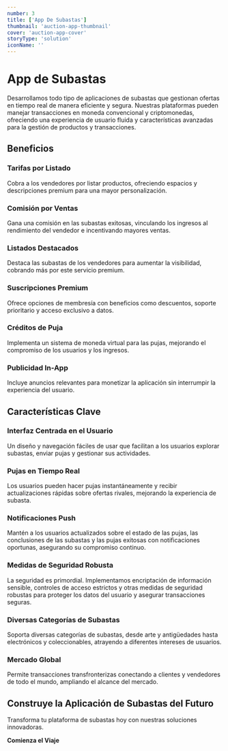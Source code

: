 ```yaml
---
number: 3
title: ['App De Subastas']
thumbnail: 'auction-app-thumbnail'
cover: 'auction-app-cover'
storyType: 'solution'
iconName: ''
---
```


# App de Subastas

Desarrollamos todo tipo de aplicaciones de subastas que gestionan ofertas en tiempo real de manera eficiente y segura. Nuestras plataformas pueden manejar transacciones en moneda convencional y criptomonedas, ofreciendo una experiencia de usuario fluida y características avanzadas para la gestión de productos y transacciones.

## Beneficios

### Tarifas por Listado

Cobra a los vendedores por listar productos, ofreciendo espacios y descripciones premium para una mayor personalización.

### Comisión por Ventas

Gana una comisión en las subastas exitosas, vinculando los ingresos al rendimiento del vendedor e incentivando mayores ventas.

### Listados Destacados

Destaca las subastas de los vendedores para aumentar la visibilidad, cobrando más por este servicio premium.

### Suscripciones Premium

Ofrece opciones de membresía con beneficios como descuentos, soporte prioritario y acceso exclusivo a datos.

### Créditos de Puja

Implementa un sistema de moneda virtual para las pujas, mejorando el compromiso de los usuarios y los ingresos.

### Publicidad In-App

Incluye anuncios relevantes para monetizar la aplicación sin interrumpir la experiencia del usuario.

## Características Clave

### Interfaz Centrada en el Usuario

Un diseño y navegación fáciles de usar que facilitan a los usuarios explorar subastas, enviar pujas y gestionar sus actividades.

### Pujas en Tiempo Real

Los usuarios pueden hacer pujas instantáneamente y recibir actualizaciones rápidas sobre ofertas rivales, mejorando la experiencia de subasta.

### Notificaciones Push

Mantén a los usuarios actualizados sobre el estado de las pujas, las conclusiones de las subastas y las pujas exitosas con notificaciones oportunas, asegurando su compromiso continuo.

### Medidas de Seguridad Robusta

La seguridad es primordial. Implementamos encriptación de información sensible, controles de acceso estrictos y otras medidas de seguridad robustas para proteger los datos del usuario y asegurar transacciones seguras.

### Diversas Categorías de Subastas

Soporta diversas categorías de subastas, desde arte y antigüedades hasta electrónicos y coleccionables, atrayendo a diferentes intereses de usuarios.

### Mercado Global

Permite transacciones transfronterizas conectando a clientes y vendedores de todo el mundo, ampliando el alcance del mercado.

## Construye la Aplicación de Subastas del Futuro

Transforma tu plataforma de subastas hoy con nuestras soluciones innovadoras.

**Comienza el Viaje**